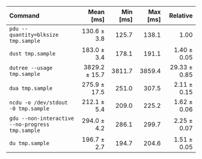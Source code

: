 | Command | Mean [ms] | Min [ms] | Max [ms] | Relative |
|:---|---:|---:|---:|---:|
| `pdu --quantity=blksize tmp.sample` | 130.6 ± 3.8 | 125.7 | 138.1 | 1.00 |
| `dust tmp.sample` | 183.0 ± 3.4 | 178.1 | 191.1 | 1.40 ± 0.05 |
| `dutree --usage tmp.sample` | 3829.2 ± 15.7 | 3811.7 | 3859.4 | 29.33 ± 0.85 |
| `dua tmp.sample` | 275.9 ± 17.5 | 251.0 | 307.5 | 2.11 ± 0.15 |
| `ncdu -o /dev/stdout -0 tmp.sample` | 212.1 ± 5.4 | 209.0 | 225.2 | 1.62 ± 0.06 |
| `gdu --non-interactive --no-progress tmp.sample` | 294.0 ± 4.2 | 286.1 | 299.7 | 2.25 ± 0.07 |
| `du tmp.sample` | 196.7 ± 2.7 | 194.7 | 204.6 | 1.51 ± 0.05 |
